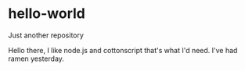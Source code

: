 # hello-world
Just another repository

Hello there, I like node.js and cottonscript that's what I'd need.
I've had ramen yesterday.
